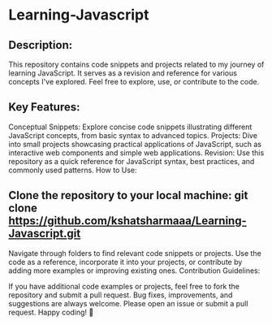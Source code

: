 # Learning-Javascript



## Description:
This repository contains code snippets and projects related to my journey of learning JavaScript. It serves as a revision and reference for various concepts I've explored. Feel free to explore, use, or contribute to the code.

## Key Features:

Conceptual Snippets: Explore concise code snippets illustrating different JavaScript concepts, from basic syntax to advanced topics.
Projects: Dive into small projects showcasing practical applications of JavaScript, such as interactive web components and simple web applications.
Revision: Use this repository as a quick reference for JavaScript syntax, best practices, and commonly used patterns.
How to Use:

## Clone the repository to your local machine: git clone https://github.com/kshatsharmaaa/Learning-Javascript.git

Navigate through folders to find relevant code snippets or projects.
Use the code as a reference, incorporate it into your projects, or contribute by adding more examples or improving existing ones.
Contribution Guidelines:

If you have additional code examples or projects, feel free to fork the repository and submit a pull request.
Bug fixes, improvements, and suggestions are always welcome. Please open an issue or submit a pull request.
Happy coding! 🚀
